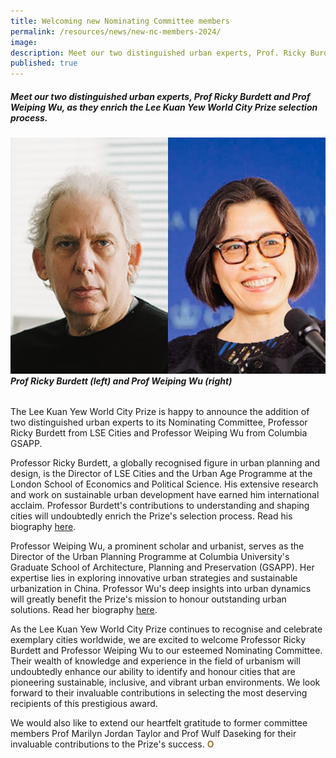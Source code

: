 ```yaml
---
title: Welcoming new Nominating Committee members
permalink: /resources/news/new-nc-members-2024/
image: 
description: Meet our two distinguished urban experts, Prof. Ricky Burdett and Prof. Weiping Wu, as they enrich the Lee Kuan Yew World City Prize selection process.
published: true 
---
```


##### Meet our two distinguished urban experts, Prof Ricky Burdett and Prof Weiping Wu, as they enrich the Lee Kuan Yew World City Prize selection process.

###### ![Prof Ricky Burdett and Prof Weiping Wu](/images/features/2023/new-nc-members-2024.jpg/)**Prof Ricky Burdett (left) and Prof Weiping Wu (right)**

The Lee Kuan Yew World City Prize is happy to announce the addition of two distinguished urban experts to its Nominating Committee, Professor Ricky Burdett from LSE Cities and Professor Weiping Wu from Columbia GSAPP.

Professor Ricky Burdett, a globally recognised figure in urban planning and design, is the Director of LSE Cities and the Urban Age Programme at the London School of Economics and Political Science. His extensive research and work on sustainable urban development have earned him international acclaim. Professor Burdett's contributions to understanding and shaping cities will undoubtedly enrich the Prize's selection process. Read his biography [here](/ricky-burdett/).

Professor Weiping Wu, a prominent scholar and urbanist, serves as the Director of the Urban Planning Programme at Columbia University's Graduate School of Architecture, Planning and Preservation (GSAPP). Her expertise lies in exploring innovative urban strategies and sustainable urbanization in China. Professor Wu's deep insights into urban dynamics will greatly benefit the Prize's mission to honour outstanding urban solutions. Read her biography [here](/weiping-wu/).

As the Lee Kuan Yew World City Prize continues to recognise and celebrate exemplary cities worldwide, we are excited to welcome Professor Ricky Burdett and Professor Weiping Wu to our esteemed Nominating Committee. Their wealth of knowledge and experience in the field of urbanism will undoubtedly enhance our ability to identify and honour cities that are pioneering sustainable, inclusive, and vibrant urban environments. We look forward to their invaluable contributions in selecting the most deserving recipients of this prestigious award.

We would also like to extend our heartfelt gratitude to former committee members Prof Marilyn Jordan Taylor and Prof Wulf Daseking for their invaluable contributions to the Prize's success. <b><font color="#967942">O</font></b>
